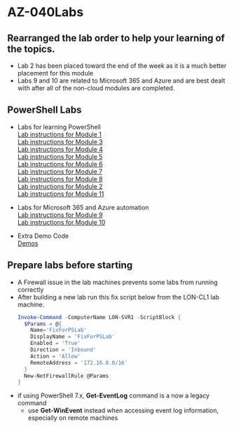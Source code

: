 # AZ-040Labs

## Rearranged the lab order to help your learning of the topics.
- Lab 2 has been placed toward the end of the week as it is a much better placement for this module
- Labs 9 and 10 are related to Microsoft 365 and Azure and are best dealt with after all of the non-cloud modules are completed.

## PowerShell Labs

- Labs for learning PowerShell  
  [Lab instructions for Module 1](PowerShell-Lab-01.md)<br>
  [Lab instructions for Module 3](PowerShell-Lab-03.md)<br>
  [Lab instructions for Module 4](PowerShell-Lab-04.md)<br>
  [Lab instructions for Module 5](PowerShell-Lab-05.md)<br>
  [Lab instructions for Module 6](PowerShell-Lab-06.md)<br>
  [Lab instructions for Module 7](PowerShell-Lab-07.md)<br>
  [Lab instructions for Module 8](PowerShell-Lab-08.md)<br>
  [Lab instructions for Module 2](PowerShell-Lab-02.md)<br>
  [Lab instructions for Module 11](PowerShell-Lab-11.md)<br>

- Labs for Microsoft 365 and Azure automation<br>
  [Lab instructions for Module 9](PowerShell-Lab-09.md)<br>
  [Lab instructions for Module 10](PowerShell-Lab-10.md)<br>
  
- Extra Demo Code<br>
  [Demos](xtraDemos.md#demo-code) <br>  



## Prepare labs before starting 
- A Firewall issue in the lab machines prevents some labs from running correctly
- After building a new lab run this fix script below from the LON-CL1 lab machine.<br> 
   ```PowerShell 
   Invoke-Command -ComputerName LON-SVR1 -ScriptBlock {
     $Params = @{
       Name='FixForPSLab'
       DisplayName = 'FixForPSLab' 
       Enabled = 'True' 
       Direction = 'Inbound' 
       Action = 'Allow'
       RemoteAddress = '172.16.0.0/16'
     }
     New-NetFirewallRule @Params
   }
   ```
<!-- 
# Forcing the CA to create a CRL - fix bug in DC1 CA
# Define the CA server name
$caServer = "YourCAServerName"

# Define the CA name
$caName = "YourCAName"

# Create the new CRL
Invoke-Expression -Command "certutil -crl"

# Publish the new CRL
Invoke-Expression -Command "certutil -dspublish -f `"$env:windir\System32\CertSrv\CertEnroll\$($caServer)_$($caName).crl`""

Write-Host "New CRL has been created and published."
-->
   
- if using PowerShell 7.x, **Get-EventLog** command is a now a legacy command
  - use **Get-WinEvent** instead when accessing event log information, especially on remote machines
